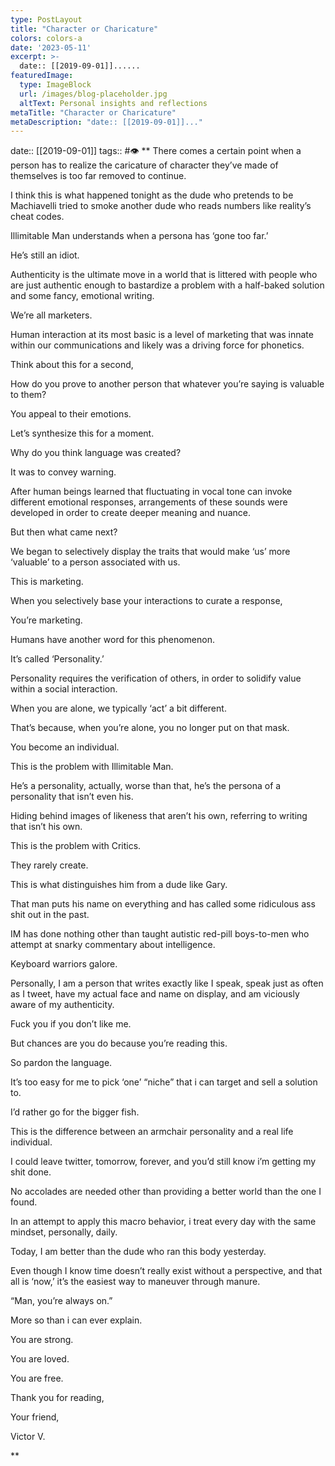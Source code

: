 ```yaml
---
type: PostLayout
title: "Character or Charicature"
colors: colors-a
date: '2023-05-11'
excerpt: >-
  date:: [[2019-09-01]]......
featuredImage:
  type: ImageBlock
  url: /images/blog-placeholder.jpg
  altText: Personal insights and reflections
metaTitle: "Character or Charicature"
metaDescription: "date:: [[2019-09-01]]..."
---
```

date:: [[2019-09-01]]
tags:: #👁
**
There comes a certain point when a person has to realize the caricature of character they’ve made of themselves is too far removed to continue.

I think this is what happened tonight as the dude who pretends to be Machiavelli tried to smoke another dude who reads numbers like reality’s cheat codes.

Illimitable Man understands when a persona has ‘gone too far.’

He’s still an idiot.

Authenticity is the ultimate move in a world that is littered with people who are just authentic enough to bastardize a problem with a half-baked solution and some fancy, emotional writing.

We’re all marketers.

Human interaction at its most basic is a level of marketing that was innate within our communications and likely was a driving force for phonetics.

Think about this for a second,

How do you prove to another person that whatever you’re saying is valuable to them?

You appeal to their emotions.

Let’s synthesize this for a moment.

Why do you think language was created?

It was to convey warning.

After human beings learned that fluctuating in vocal tone can invoke different emotional responses, arrangements of these sounds were developed in order to create deeper meaning and nuance.

But then what came next?

We began to selectively display the traits that would make ‘us’ more ‘valuable’ to a person associated with us.

This is marketing.

When you selectively base your interactions to curate a response, 

You’re marketing.

Humans have another word for this phenomenon.

It’s called ‘Personality.’

Personality requires the verification of others, in order to solidify value within a social interaction.

When you are alone, we typically ‘act’ a bit different.

That’s because, when you’re alone, you no longer put on that mask.

You become an individual.

This is the problem with Illimitable Man.

He’s a personality, actually, worse than that, he’s the persona of a personality that isn’t even his.

Hiding behind images of likeness that aren’t his own, referring to writing that isn’t his own.

This is the problem with Critics.

They rarely create.

This is what distinguishes him from a dude like Gary.

That man puts his name on everything and has called some ridiculous ass shit out in the past.

IM has done nothing other than taught autistic red-pill boys-to-men who attempt at snarky commentary about intelligence.

Keyboard warriors galore.

Personally, I am a person that writes exactly like I speak, speak just as often as I tweet, have my actual face and name on display, and am viciously aware of my authenticity.

Fuck you if you don’t like me.

But chances are you do because you’re reading this.

So pardon the language.

It’s too easy for me to pick ‘one’ “niche” that i can target and sell a solution to.

I’d rather go for the bigger fish.

This is the difference between an armchair personality and a real life individual.

I could leave twitter, tomorrow, forever, and you’d still know i’m getting my shit done.

No accolades are needed other than providing a better world than the one I found.

In an attempt to apply this macro behavior, i treat every day with the same mindset, personally, daily.

Today, I am better than the dude who ran this body yesterday.

Even though I know time doesn’t really exist without a perspective, and that all is ‘now,’ it’s the easiest way to maneuver through manure.

“Man, you’re always on.”

More so than i can ever explain.

You are strong.

You are loved.

You are free.

Thank you for reading, 

Your friend,

Victor V.

**